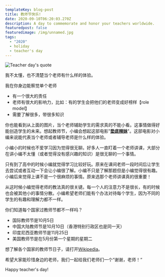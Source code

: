 ```yaml
---
templateKey: blog-post
title: 教师节快乐!
date: 2020-09-10T06:20:03.270Z
description: A day to commemorate and honor your teachers worldwide.
featuredpost: false
featuredimage: /img/unnamed.jpg
tags:
  - "2020"
  - holiday
  - teacher's day
---
```

![Teacher day's quote](/img/unnamed.jpg "Teacher day's quote")

我不太懂，也不清楚当个老师有什么样的体验。

我在你身边能察觉单个老师

* 有一个很大的责任
* 老师有很大的影响力，比如：有的学生会把他们的老师变成好榜样【role model】
* 需要了解很多，带很多知识

你也能看到从上面的图片，当个老师辅助学生的需求真的不能小看。这事情做得好能创造学生的未来。想起教师节，小编会想起这部电影"**[垫底辣妹](https://movie.douban.com/subject/26259677/?tag=%E6%97%A5%E6%9C%AC&from=gaia_video)**"。这部电影对小编来说能代表当个老师或者辅导老师是什么样的体验。

小编小的时候也不爱学习因为觉得很无聊。好多人一直盯着一个老师讲课，大部分在讲小编不太懂（或者觉得没有感兴趣的知识）是很无聊的一个事情。

只有到了高中的时候小编就觉得学习比较好玩。原来在课间老师一段时间后让学生去尝试或者互动一下会让小编很了解。小编不只是了解那题但是小编觉得很有趣。小编后来觉得上课不是一个很麻烦的事情。原来选那个老师讲课真的很重要！

从这时候小编觉得老师的教法真的很关键。每一个人的注意力不是很长，有的时候也会被其他小的事情分散。小编希望老师们能有个办法对待每个学生，因为不同的学生的有趣和理解力都不一样。



你们知道每个国家过教师节都不一样吗？

* 国际教师节是10月5日
* 中国大陆教师节是10月10日（香港特别行政区也是同一天）
* 印度尼西亚教师节是11月25日
* 美国教师节是在5月份第一个星期的星期二

想了解各个国家的教师节日子，请打开[Wikipedia](https://en.wikipedia.org/wiki/List_of_Teachers%27_Days)。

希望大家能珍惜身边的老师，我们一起给我们老师们一个“谢谢，老师！“

Happy teacher's day!